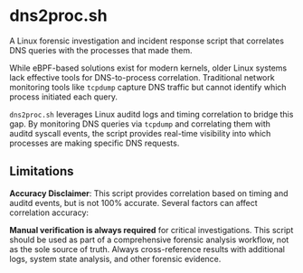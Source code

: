 # dns2proc.sh

A Linux forensic investigation and incident response script that correlates DNS queries with the processes that made them.

While eBPF-based solutions exist for modern kernels, older Linux systems lack effective tools for DNS-to-process correlation. Traditional network monitoring tools like `tcpdump` capture DNS traffic but cannot identify which process initiated each query.

`dns2proc.sh` leverages Linux auditd logs and timing correlation to bridge this gap. By monitoring DNS queries via `tcpdump` and correlating them with auditd syscall events, the script provides real-time visibility into which processes are making specific DNS requests.

## Limitations

**Accuracy Disclaimer**: This script provides correlation based on timing and auditd events, but is not 100% accurate. Several factors can affect correlation accuracy:

**Manual verification is always required** for critical investigations. This script should be used as part of a comprehensive forensic analysis workflow, not as the sole source of truth. Always cross-reference results with additional logs, system state analysis, and other forensic evidence.
